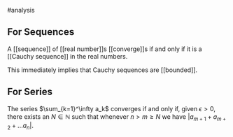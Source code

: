 
#analysis

## For Sequences
A [[sequence]] of [[real number]]s [[converge]]s if and only if it is a [[Cauchy sequence]] in the real numbers.

This immediately implies that Cauchy sequences are [[bounded]].
## For Series
The series $\sum_{k=1}^\infty a_k$ converges if and only if, given $\epsilon > 0$, there exists an $N \in \mathbb{N}$ such that whenever $n > m \geq N$ we have $|a_{m+1} +a_{m+2}+...a_n|$.